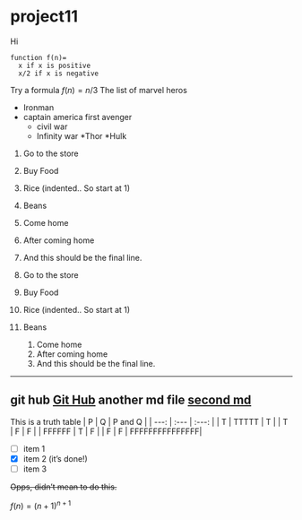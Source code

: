 # project11
Hi 
```
function f(n)=
  x if x is positive
  x/2 if x is negative

```
Try a formula $f(n) = n/3$
The list of marvel heros
* Ironman
* captain america
first avenger
  * civil war
  * Infinity war
*Thor
*Hulk

1. Go to the store
2. Buy Food
  1. Rice (indented.. So start at 1)
  6. Beans
1. Come home
2. After coming home
3. And this should be the final line.

2. Go to the store
1. Buy Food
1. Rice (indented.. So start at 1)
1. Beans
    1. Come home
    1. After coming home
    3. And this should be the final line.
---------------------------------------------
git hub [Git Hub](https://github.com)
another md file [second md](second.md)
-----------------------------------------------

This is a truth table
| P | Q | P and Q |
| ---: | :--- | :---: |
| T | TTTTT | T |
| T | F | F |
| FFFFFF | T | F |
| F | F | FFFFFFFFFFFFFFF|

- [ ] item 1
- [x] item 2 (it’s done!)
- [ ] item 3

~~Opps, didn’t mean to do this.~~

$f(n)=(n+1)^{n+1}$

